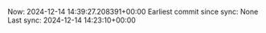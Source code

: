 Now: 2024-12-14 14:39:27.208391+00:00 Earliest commit since sync: None Last sync: 2024-12-14 14:23:10+00:00
